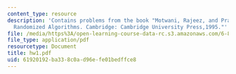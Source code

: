 ```yaml
---
content_type: resource
description: 'Contains problems from the book "Motwani, Rajeez, and Prabhakar Raghavan.
  Randomized Algorithms. Cambridge: Cambridge University Press,1995."'
file: /media/https%3A/open-learning-course-data-rc.s3.amazonaws.com/6-856j-randomized-algorithms-fall-2002/61920192ba338c0ad96efe01bedffce8_hw1.pdf
file_type: application/pdf
resourcetype: Document
title: hw1.pdf
uid: 61920192-ba33-8c0a-d96e-fe01bedffce8
---
```

